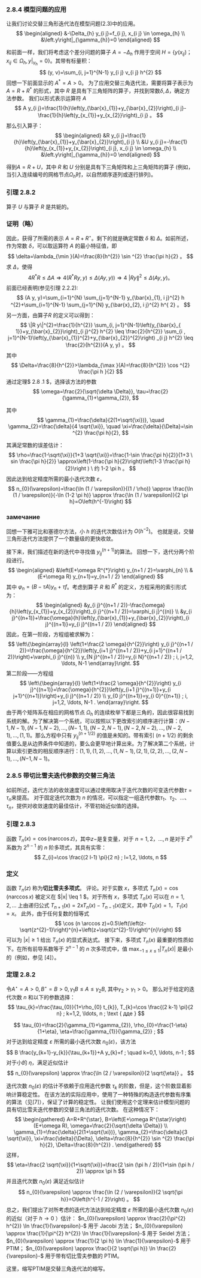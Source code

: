 ### 2.8.4 模型问题的应用
让我们讨论交替三角形迭代法在模型问题$(2.3)$中的应用。
$$
\begin{aligned}
&-\Delta_{h} y_{i j}=f_{i j}, x_{i j} \in \omega_{h} \\
&\left.y\right|_{\gamma_{h}}=0
\end{aligned}
$$

和前面一样，我们将考虑这个差分问题的算子 $A=-\Delta_{h}$ 作用于空间 $H=\left\{y\left(x_{i j}\right) ； x_{i j} \in \Omega_{h},\left.y\right|_{\gamma_{h}}=0\right\}$。其带有标量积：
$$
(y, v)=\sum_{i, j=1}^{N-1} y_{i j} v_{i j} h^{2}
$$
回想一下前面显示的 $A^{*}=A>0$。
为了应用交替三角迭代法，需要将算子表示为 $A=R+R^{*}$ 的形式，其中 $R$ 是具有下三角矩阵的算子，并找到常数$\delta, \Delta$，确定方法参数。
我们以形式表示运算符 $A$
$$
A y_{i j}=\frac{1}{h}\left(y_{\bar{x}_{1}}+y_{\bar{x}_{2}}\right)_{i j}- \frac{1}{h}\left(y_{x_{1}}+y_{x_{2}}\right)_{i j} 。
$$
那么引入算子：
$$
\begin{aligned}
&R y_{i j}=\frac{1}{h}\left(y_{\bar{x}_{1}}+y_{\bar{x}_{2}}\right)_{i j} \\
&U y_{i j}=-\frac{1}{h}\left(y_{x_{1}}+y_{x_{2}}\right)_{i j}, x_{i j} \in \omega_{h} \\
&\left.y\right|_{\gamma_{h}}=0
\end{aligned}
$$

得到$A=R+U$，其中 $R$ 和 $U$ 分别是具有下三角矩阵和上三角矩阵的算子 (例如，当引入连续编号的网格节点$\Omega_{h}$时，以自然顺序逐列或逐行排列)。
### 引理 2.8.2
算子 $U$ 与算子 $R$ 是共轭的。
### 证明（略）
因此，获得了所需的表示 $A=R+R^{\star}$。剩下的就是确定常数 $\delta$ 和 $\Delta$。如前所述，作为常数 $\delta$，可以取运算符 $A$ 的最小特征值，即
$$
\delta=\lambda_{\min }(A)=\frac{8}{h^{2}} \sin ^{2} \frac{\pi h}{2} 。
$$
求 $\Delta$，使得
$$
\left.4 R^{*} R \leq \Delta A \Rightarrow 4\left(R^{*} R y, y\right) \leq \Delta(A y, y)\right) \Rightarrow 4\ |R y\|^{2} \leq \Delta(A y, y) 。
$$
前面已经表明(参见引理 2.2.2):
$$
(A y, y)=\sum_{i=1}^{N} \sum_{j=1}^{N-1} y_{\bar{x}_{1}, i j}^{2} h ^{2}+\sum_{i=1}^{N-1} \sum_{j=1}^{N} y_{\bar{x}_{2}, i j}^{2} h^{ 2} 。
$$
另一方面，由算子$R$ 的定义可以得到：
$$
\|R y\|^{2}=\frac{1}{h^{2}} \sum_{i, j=1}^{N-1}\left(y_{\bar{x}_{ 1}}+y_{\bar{x}_{2}}\right)_{i j}^{2} h^{2} \leq \frac{2}{h^{2}} \sum_{i , j=1}^{N-1}\left(y_{\bar{x}_{1}}^{2}+y_{\bar{x}_{2}}^{2}\right) _{i j} h^{2} \leq \frac{2}{h^{2}}(A y, y) 。
$$
其中
$$
\Delta=\frac{8}{h^{2}}>\lambda_{\max }(A)=\frac{8}{h^{2}} \cos ^{2} \frac{\pi h }{2}
$$
通过定理$ 2.8 .1 $，选择该方法的参数
$$
\omega=\frac{2}{\sqrt{\delta \Delta}}, \tau=\frac{2}{\gamma_{1}+\gamma_{2}},
$$

其中
$$
\gamma_{1}=\frac{\delta}{2(1+\sqrt{\xi})}, \quad \gamma_{2}=\frac{\delta}{4 \sqrt{\xi}}, \quad \xi=\frac{\delta}{\Delta}=\sin ^{2} \frac{\pi h}{2},
$$

其满足常数的误差估计：
$$
\rho=\frac{1-\sqrt{\xi}}{1+3 \sqrt{\xi}}=\frac{1-\sin \frac{\pi h}{2}}{1+3 \ sin \frac{\pi h}{2}} \approx\left(1-\frac{\pi h}{2}\right)\left(1-3 \frac{\pi h}{2}\right ) \ 约 1-2 \pi h 。
$$
因此达到给定精度所需的最小迭代次数 $\varepsilon$，
$$
n_{0}(\varepsilon)=\frac{\ln (1 / \varepsilon)}{(1 / \rho)} \approx \frac{\ln (1 / \varepsilon)}{-\ln (1-2 \pi h)} \approx \frac{\ln (1 / \varepsilon)}{2 \pi h}=O\left(h^{-1}\right)
$$
### замечание 
回想一下雅可比和塞德尔方法，小 $h$ 的迭代次数估计为 $O\left(h^{-2}\right)$。 也就是说，交替三角形迭代方法提供了一个数量级的更快收敛。

接下来，我们描述在新的迭代中寻找值 $y_{i j}^{(n+1)}$的算法。 回想一下，迭代分两个阶段进行。
$$
\begin{aligned}
&\left(E+\omega R^{*}\right) y_{n+1 / 2}=\varphi_{n} \\
&(E+\omega R) y_{n+1}=y_{n+1 / 2}
\end{aligned}
$$
其中 $\varphi_{n}=(B-\tau A) y_{n}+\tau f$。考虑到算子 $R$ 和 $R^{*}$ 的定义，方程采用的索引形式为：
$$
\begin{aligned}
&y_{i j}^{(n+1 / 2)}-\frac{\omega}{h}\left(y_{x_{1}}+y_{x_{2}}\right)_{i j}^{(n+1 / 2)}=\varphi_{i j}^{(n)} \\
&y_{i j}^{(n+1)}+\frac{\omega}{h}\left(y_{\bar{x}_{1}}+y_{\bar{x}_{2}}\right)_{i j}^{(n+1)}=y_{i j}^{(n+1 / 2)}
\end{aligned}
$$
因此，在第一阶段，方程组被求解为：
$$
\left\{\begin{array}{l}
\left(1+\frac{2 \omega}{h^{2}}\right) y_{i j}^{(n+1 / 2)}=\frac{\omega}{h^{2}}\left(y_{i+1 j}^{(n+1 / 2)}+y_{i j+1}^{(n+1 / 2)}\right)+\varphi_{i j}^{(n)} \\
y_{N j}^{(n+1 / 2)}=y_{i N}^{(n+1 / 2)} ; i, j=1,2, \ldots, N-1
\end{array}\right.
$$
第二阶段——方程组
$$
\left\{\begin{array}{l}
\left(1+\frac{2 \omega}{h^{2}}\right) y_{i j}^{(n+1)}=\frac{\omega}{h^{2}}\left(y_{i+1 j}^{(n+1)}+y_{i j+1}^{(n+1)}\right)+y_{i j}^{(n+1 / 2)} \\
y_{0 j}^{(n+1)}=y_{i 0}^{(n+1)} ; i, j=1,2, \ldots, N-1 .
\end{array}\right.
$$
由于两个矩阵系在相应的网格节点 $\Omega_{h}$ 的连续枚举下都是三角的，因此很容易找到系统的解。为了解决第一个系统，可以按照以下更改索引的顺序进行计算：$(N-1, N-1),(N-1, N-2), \ldots,(N-$ $1,1 ),(N-2 , N-1),(N-2, N-2), \ldots,(N-2,1), \ldots,(1,1)$。那么方程中只有 $y_{i j}^{(n+1 / 2)}$ 的值是未知的。带有索引 $(n+1 / 2)$ 的剩余值要么是从边界条件中知道的，要么会更早地计算出来。为了解决第二个系统，计算以索引更改的相反顺序进行：$(1,1),(1,2), \ldots,(1, N-1),(2,1),( 2,2), \ldots,(2, N-1), \ldots,(N-$$1, N-1)$。

### 2.8.5 带切比雪夫迭代参数的交替三角法
如前所述，迭代方法的收敛速度可以通过使用取决于迭代次数的可变迭代参数$\tau=\tau_{n}$来提高。 对于固定迭代次数为 $n$ 的情况，可以指定一组迭代参数$\tau_{1}、\tau_{2}、\ldots、\tau_{n}$，提供对收敛速度的最佳估计，不管初始近似值的选择。
### 引理 2.8.3 
函数 $T_{n}(x)=\cos (n \arccos z)$，其中$z-$是复变量，对于 $n=1,2，\ldots,n$ 是对于 $z^{n}$ 系数为 $2^{n-1}$ 的 $n$ 阶多项式，其具有实零：
$$
Z_{i}=\cos \frac{(2 l-1) \pi}{2 n} ; l=1,2, \ldots, n
$$
### 定义
函数 $T_{n}(z)$ 称为**切比雪夫多项式**。
评论。对于实数 $x$，多项式 $T_{n}(x)=\cos (n \arccos x)$ 被定义在 $|x| \leq 1 $。对于所有 $x$，多项式 $T_{n}(x)$ 可以在 $n=1,2, \ldots$ 上由递归公式 $T_{n+1}(x)=2xT_{n}(x)-T_{n-1}( x)$定义，其中 $T_{0}(x)=1，T_{1}(x)=x$。
此外，由于任何复数的恒等式
$$
\cos (n \arccos z)=0.5\left(\left(z-\sqrt{z^{2}-1}\right)^{n}+\left(z+\sqrt{z^{2}-1}\right)^{n}\right)
$$
可以为 $|x|\geq 1$ 给出 $T_{n}(x)$ 的显式表达式。
接下来，多项式 $T_{n}(x)$ 最重要的性质如下。在所有前导系数等于 $2^{n-1}$ 的 $n$ 次多项式中，值 $\max _{-1 \leq x \leq 1}\left|T_{n}(x)\right |$ 是最小的（例如，参见 [4]）。
### 定理 2.8.2 
令$A^{\star}=A>0, B^{\star}=B>0, \gamma_{1} B \leq A \leq \gamma_{2} B$, 其中$\gamma_{2} >\gamma_{1}>0$。 那么对于给定的迭代次数 $n$ 和以下的参数选择：
$$
\tau_{k}=\frac{\tau_{0}}{1+\rho_{0} t_{k}}, T_{k}=\cos \frac{(2 k-1) \pi}{2 n} ; k=1,2, \ldots, n ; \text { ддe }
$$

$$
\tau_{0}=\frac{2}{\gamma_{1}+\gamma_{2}}, \rho_{0}=\frac{1-\eta}{1+\eta}, \eta=\frac{\gamma_{1}}{\gamma_{2}} ;
$$
对于达到给定精度 $\varepsilon$ 所需的最小迭代次数 $n_{0}(\varepsilon)$，该方法
$$
B \frac{y_{k+1}-y_{k}}{\tau_{k+1}}+A y_{k}=f ; \quad k=0,1, \ldots, n-1 ;
$$
对于小的 $\eta$，满足近似估计
$$
n_{0}(\varepsilon) \approx \frac{\ln (2 / \varepsilon)}{2 \sqrt{\eta}} 。
$$

迭代次数 $n_{0}(\varepsilon)$ 的估计不依赖于应用迭代参数 $\tau_{k}$ 的阶数，但是，这个阶数显着影响计算稳定性。 在该方法的实际应用中，使用了一种特殊的构造迭代参数有序集的算法（见[7]），保证了计算的稳定性。
让我们使用这个定理来估计模型问题的具有切比雪夫迭代参数的交替三角法的迭代次数。 在这种情况下：
$$
\begin{gathered}
A=R+R^{\star}, B=\left(E+\omega R^{\star}\right)(E+\omega R), \omega=\frac{2}{\sqrt{\delta \Delta}} \\
\gamma_{1}=\frac{\delta}{2(1+\sqrt{\xi})}, \gamma_{2}=\frac{\delta}{3 \sqrt{\xi}}, \xi=\frac{\delta}{\Delta}, \delta=\frac{8}{h^{2}} \sin ^{2} \frac{\pi h}{2}, \Delta=\frac{8}{h^{2}} .
\end{gathered}
$$
这样，
$$
\eta=\frac{2 \sqrt{\xi}}{1+\sqrt{\xi}}=\frac{2 \sin (\pi h / 2)}{1+\sin (\pi h / 2)} \approx \pi h
$$
并且迭代次数 $n_{0}(\varepsilon)$ 满足近似估计
$$
n_{0}(\varepsilon) \approx \frac{\ln (2 / \varepsilon)}{2 \sqrt{\pi h}}=O\left(h^{-1 / 2}\right) 。
$$
总之，我们提出了对所考虑的迭代方法达到给定精度 $\varepsilon$ 所需的最小迭代次数 $n_{0}(\varepsilon)$ 的近似（对于 $h \rightarrow 0$ ）估计：
$n_{0}(\varepsilon) \approx \frac{2}{\pi^{2} h^{2}} \ln \frac{1}{\varepsilon}-$ 用于 Jacobi 方法；
$n_{0}(\varepsilon) \approx \frac{1}{\pi^{2} h^{2}} \ln \frac{1}{\varepsilon}-$ 用于 Seidel 方法；
$n_{0}(\varepsilon) \approx \frac{1}{2 \pi h} \ln \frac{1}{\varepsilon}-$ 用于 PTIM；
$n_{0}(\varepsilon) \approx \frac{}{2 \sqrt{\pi h}} \ln \frac{2}{\varepsilon}-$ 用于带有切比雪夫参数的 PTIM。

这里，缩写PTIM是交替三角迭代法的缩写。